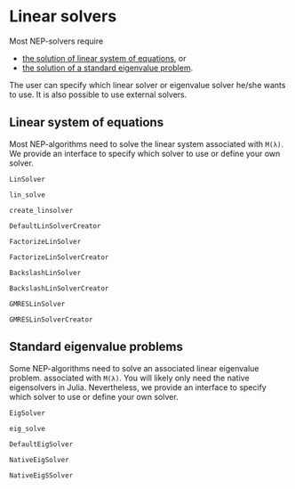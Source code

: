 # Linear solvers

Most NEP-solvers require

* [the solution of linear system of equations](linsolvers.md#Linear-system-of-equations-1), or
* [the solution of a standard eigenvalue problem](linsolvers.md#Standard-eigenvalue-problems-1).

The user can specify which linear solver or eigenvalue solver
he/she wants to use. It is also possible to use external solvers.


## Linear system of equations

Most NEP-algorithms need to solve the linear system associated with `M(λ)`.
We provide an interface to specify which solver to use or define your own solver.

```@docs
LinSolver
```
```@docs
lin_solve
```
```@docs
create_linsolver
```
```@docs
DefaultLinSolverCreator
```
```@docs
FactorizeLinSolver
```
```@docs
FactorizeLinSolverCreator
```
```@docs
BackslashLinSolver
```
```@docs
BackslashLinSolverCreator
```
```@docs
GMRESLinSolver
```
```@docs
GMRESLinSolverCreator
```


## Standard eigenvalue problems

Some NEP-algorithms need to solve an associated linear eigenvalue problem. associated with `M(λ)`.
You will likely only need the native eigensolvers in Julia.
Nevertheless, we provide an interface to specify which solver to use or define your own solver.

```@docs
EigSolver
```
```@docs
eig_solve
```
```@docs
DefaultEigSolver
```
```@docs
NativeEigSolver
```
```@docs
NativeEigSSolver
```

